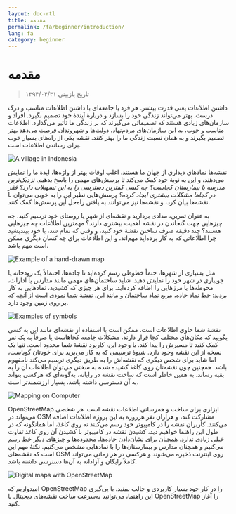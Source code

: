 ```yaml
---
layout: doc-rtl
title: مقدمه
permalink: /fa/beginner/introduction/
lang: fa
category: beginner
---
```


مقدمه
============

> تاریخ بازبینی ۱۳۹۴/۰۴/۳۱  

داشتن اطلاعات یعنی قدرت بیشتر. هر فرد یا جامعه‌ای با داشتن اطلاعات مناسب و درک درست، بهتر می‌تواند زندگی خود را بسازد و دربارهٔ آیندهٔ خود تصمیم بگیرد. افراد و سازمان‌های زیادی هستند که تصمیماتی می‌گیرند که بر زندگی ما تأثیر می‌گذارد. اطلاعات مناسب و خوب، به این سازمان‌های مردم‌‌نهاد، دولت‌ها و شهروندان فرصت می‌دهد بهتر تصمیم بگیرند و به همان نسبت زندگی ما را بهتر کنند. نقشه یکی از راه‌های بسیار خوب برای رساندن اطلاعات است. 

![A village in Indonesia][]

نقشه‌ها نمادهای دیداری از جهان ما هستند. اغلب اوقات بهتر از واژه‌ها، ایدهٔ ما را نمایش می‌دهند، و این به نوبهٔ خود کمک می‌کند تا پرسش‌های مهمی را پاسخ بدهیم. *نزدیک‌ترین مدرسه یا بیمارستان کجاست؟ چه کسی کمترین دسترسی را به این تسهیلات دارد؟ فقر در کجاها مشکلات بیشتری ایجاد کرده؟* پرسش‌هایی نظیر این را به خوبی می‌توان با نقشه‌ها بیان کرد، و نقشه‌ها نیز می‌توانند به یافتن راه‌حل این پرسش‌ها کمک کنند. 

به عنوان تمرین، مدادی بردارید و نقشه‌ای از شهر یا روستای خود ترسیم کنید. چه چیزهایی جهت گنجاندن در نقشه اهمیت بیشتری دارند؟ مهمترین اطلاعات چه چیزهایی هستند؟ چند دقیقه صرف ساختن نقشهٔ خود کنید، و وقتی که تمام شد، با خود بیندیشید چرا اطلاعاتی که به کار برده‌اید مهم‌اند، و این اطلاعات برای چه کسان دیگری ممکن است مهم باشد.

![Example of a hand-drawn map][]

مثل بسیاری از شهرها، حتماً خطوطی رسم کرده‌اید تا جاده‌ها، احتمالاً یک رودخانه یا جویباری در شهر خود را نمایش دهید. شاید ساختمان‌های مهمی مانند مدارس یا ادارات، محوطه‌ها یا مرزهایی را اضافه کرده‌اید. برای هر چیزی که کشیدید، نمادهایی به کار بردید: خط نماد جاده، مربع نماد ساختمان و مانند این. نقشهٔ شما نمودی است از آنچه که بر روی زمین وجود دارد.

![Examples of symbols][]

نقشهٔ شما حاوی اطلاعات است. ممکن است با استفاده از نقشه‌ای مانند این به کسی بگویید که مکان‌های مختلف کجا قرار دارند، مشکلات جامعه کجاهاست یا صرفاً به یک نفر کمک کنید تا مسیرش را پیدا کند. با وجود این، کاربرد نقشهٔ شما محدود است. تنها یک نسخه از این نقشه وجود دارد. شیوهٔ ترسیمی که به کار می‌برید برای خودتان گویاست، اما شاید برای شخص دیگری که نقشه‌اش را به طریق دیگری ترسیم می‌کند نامفهوم باشد. همچنین چون نقشه‌تان روی کاغذ کشیده شده به سختی می‌توان اطلاعات آن را به بقیه رساند. به همین خاطر است که ساخت نقشه در رایانه، به‌گونه‌ای که هرکسی بتواند به آن دسترسی داشته باشد، بسیار ارزشمندتر است. 

![Mapping on Computer][]

OpenStreetMap ابزاری برای ساخت و همرسانی اطلاعات نقشه است. هر شخصی می‌تواند در OSM مشارکت کند، و هزاران نفر هرروزه به این پروژه اطلاعات اضافه می‌کنند. کاربران نقشه را در کامپیوتر خود رسم می‌کنند نه روی کاغذ، اما همانگونه که در طول این راهنما خواهیم دید، کشیدن نقشه در کامپیوتر با کشیدن آن روی کاغذ تفاوت خیلی زیادی ندارد. همچنان برای نشان‌دادن جاده‌ها، محدوده‌ها و چیزهای دیگر خط رسم می‌کنیم و همچنان مدارس و بیمارستان‌ها را با نمادهایی مشخص می‌کنیم. نکتهٔ مهم این است که نقشه‌های OSM روی اینترنت ذخیره می‌شوند و هرکسی در هر زمانی می‌تواند کاملاً رایگان و آزادانه به آن‌ها دسترسی داشته باشد.

![Digital maps with OpenStreetMap][]

امیدواریم که OpenStreetMap را در کار خود بسیار کاربردی و جالب ببینید. با پی‌گیری این راهنما، می‌توانید به‌سرعت ساخت نقشه‌های دیجیتال با OpenStreetMap را آغاز کنید.


[A village in Indonesia]: /images/beginner/village-in-indonesia.png
[Example of a hand-drawn map]: /images/beginner/hand-drawn-map.png
[Examples of symbols]: /images/beginner/examples-of-symbols.png
[Mapping on Computer]: /images/beginner/mapping-on-computer.png
[Digital maps with OpenStreetMap]: /images/beginner/digital-maps-with-osm.png